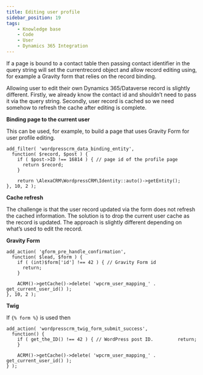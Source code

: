 ```yaml
---
title: Editing user profile
sidebar_position: 19
tags:
    - Knowledge base
    - Code
    - User
    - Dynamics 365 Integration
---
```


If a page is bound to a contact table then passing contact identifier in the query string will set the currentrecord object and allow record editing using, for example a Gravity form that relies on the record binding.

Allowing user to edit their own Dynamics 365/Dataverse record is slightly different. Firstly, we already know the contact id and shouldn’t need to pass it via the query string. Secondly, user record is cached so we need somehow to refresh the cache after editing is complete.

**Binding page to the current user**

This can be used, for example, to build a page that uses Gravity Form for user profile editing.

```
add_filter( 'wordpresscrm_data_binding_entity', 
  function( $record, $post ) {​     
    if ( $post->ID !== 16814 ) {​ // page id of the profile page
      return $record;     
    }

    return \AlexaCRM\WordpressCRM\Identity::auto()->getEntity();
}​, 10, 2 );
```

**Cache refresh**

The challenge is that the user record updated via the form does not refresh the cached information. The solution is to drop the current user cache as the record is updated. The approach is slightly different depending on what’s used to edit the record.

**Gravity Form**

```
add_action( 'gform_pre_handle_confirmation', 
  function( $lead, $form ) {​​​​​​​
    if ( (int)$form['id'] !== 42 ) { // Gravity Form id
      return;
    }
​​​​    
    ACRM()->getCache()->delete( 'wpcrm_user_mapping_' . get_current_user_id() ); 
}​​​​​​​, 10, 2 );
```

**Twig**

If `{​​​​​​​​​​% form %}`​​​​​​​​​​ is used then

```
add_action( 'wordpresscrm_twig_form_submit_success', 
  function() {
​​​​​​​​    if ( get_the_ID() !== 42 ) {​​​​​​​​​​ // WordPress post ID.         return;     
    }

​​​​​​​​    ACRM()->getCache()->delete( 'wpcrm_user_mapping_' . get_current_user_id() );
}​​​​​​​​​​ );
```